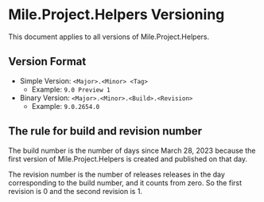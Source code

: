 ﻿# Mile.Project.Helpers Versioning

This document applies to all versions of Mile.Project.Helpers.

## Version Format

- Simple Version: `<Major>.<Minor> <Tag>`
  - Example: `9.0 Preview 1`
- Binary Version: `<Major>.<Minor>.<Build>.<Revision>`
  - Example: `9.0.2654.0`

## The rule for build and revision number

The build number is the number of days since March 28, 2023 because the first
version of Mile.Project.Helpers is created and published on that day.

The revision number is the number of releases releases in the day corresponding
to the build number, and it counts from zero. So the first revision is 0 and 
the second revision is 1.
